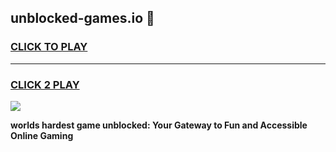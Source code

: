 
## unblocked-games.io 👋
<h3>
<a href="https://premium.freeplayer.one?title=unblocked-games.io&ref=14F">CLICK TO PLAY</a></h3>
<hr>

<h3>
<a href="https://premium.freeplayer.one?title=unblocked-games.io&ref=14F">CLICK 2 PLAY</a>
  
</h3>

<a href="https://premium.freeplayer.one?title=unblocked-games.io&ref=12F/"><img src="https://clearcache.store/games.png"></a>


**worlds hardest game unblocked: Your Gateway to Fun and Accessible Online Gaming**
